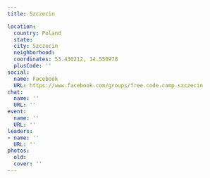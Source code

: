 ```yaml
---
title: Szczecin

location:
  country: Poland
  state: 
  city: Szczecin
  neighborhood: 
  coordinates: 53.430212, 14.550978
  plusCode: ''
social:
  name: Facebook
  URL: https://www.facebook.com/groups/free.code.camp.szczecin
chat:
  name: ''
  URL: ''
event:
  name: ''
  URL: ''
leaders:
- name: ''
  URL: ''
photos:
  old: 
  cover: ''
---
```

